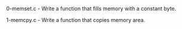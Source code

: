 0-memset.c - Write a function that fills memory with a constant byte.

1-memcpy.c - Write a function that copies memory area.


